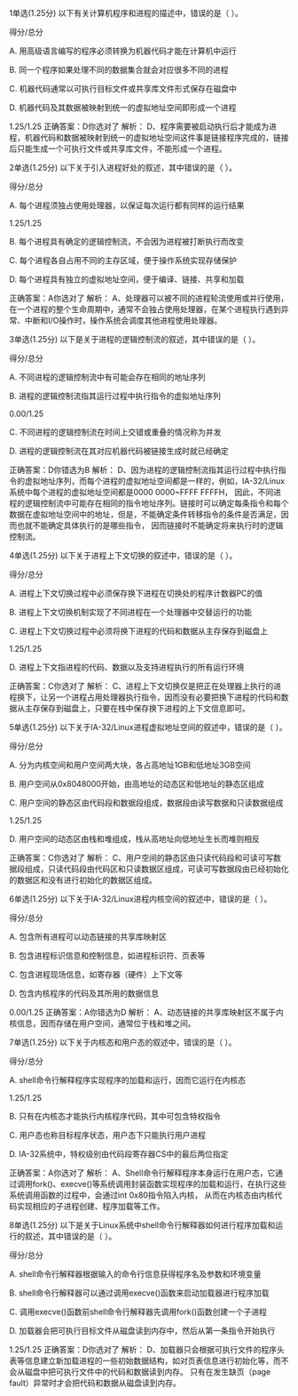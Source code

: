 
1单选(1.25分)
以下有关计算机程序和进程的描述中，错误的是（   ）。

得分/总分

A.
用高级语言编写的程序必须转换为机器代码才能在计算机中运行


B.
同一个程序如果处理不同的数据集合就会对应很多不同的进程


C.
机器代码通常以可执行目标文件或共享库文件形式保存在磁盘中


D.
机器代码及其数据被映射到统一的虚拟地址空间即形成一个进程

1.25/1.25
正确答案：D你选对了
解析：  D、程序需要被启动执行后才能成为进程，机器代码和数据被映射到统一的虚拟地址空间这件事是链接程序完成的，链接后只能生成一个可执行文件或共享库文件，不能形成一个进程。

2单选(1.25分)
以下关于引入进程好处的叙述，其中错误的是（   ）。

得分/总分

A.
每个进程须独占使用处理器，以保证每次运行都有同样的运行结果

1.25/1.25

B.
每个进程具有确定的逻辑控制流，不会因为进程被打断执行而改变


C.
每个进程各自占用不同的主存区域，便于操作系统实现存储保护


D.
每个进程具有独立的虚拟地址空间，便于编译、链接、共享和加载

正确答案：A你选对了
解析：  A、处理器可以被不同的进程轮流使用或并行使用，在一个进程的整个生命周期中，通常不会独占使用处理器，在某个进程执行遇到异常、中断和I/O操作时，操作系统会调度其他进程使用处理器。

3单选(1.25分)
以下是关于进程的逻辑控制流的叙述，其中错误的是（   ）。

得分/总分

A.
不同进程的逻辑控制流中有可能会存在相同的地址序列

B.
进程的逻辑控制流指其运行过程中执行指令的虚拟地址序列

0.00/1.25

C.
不同进程的逻辑控制流在时间上交错或重叠的情况称为并发


D.
进程的逻辑控制流在其对应机器代码被链接生成时就已经确定

正确答案：D你错选为B
解析：  D、因为进程的逻辑控制流指其运行过程中执行指令的虚拟地址序列，而每个进程的虚拟地址空间都是一样的，例如，IA-32/Linux系统中每个进程的虚拟地址空间都是0000 0000~FFFF FFFFH，
因此，不同进程的逻辑控制流中可能存在相同的指令地址序列。链接时可以确定每条指令和每个数据在虚拟地址空间中的地址，但是，不能确定条件转移指令的条件是否满足，因而也就不能确定具体执行的是哪些指令，
因而链接时不能确定将来执行时的逻辑控制流。

4单选(1.25分)
以下关于进程上下文切换的叙述中，错误的是（   ）。

得分/总分

A.
进程上下文切换过程中必须保存换下进程在切换处的程序计数器PC的值


B.
进程上下文切换机制实现了不同进程在一个处理器中交替运行的功能


C.
进程上下文切换过程中必须将换下进程的代码和数据从主存保存到磁盘上

1.25/1.25

D.
进程上下文指进程的代码、数据以及支持进程执行的所有运行环境

正确答案：C你选对了
解析：  C、进程上下文切换仅是把正在处理器上执行的进程换下，让另一个进程占用处理器执行指令，因而没有必要把换下进程的代码和数据从主存保存到磁盘上，只要在栈中保存换下进程的上下文信息即可。

5单选(1.25分)
以下关于IA-32/Linux进程虚拟地址空间的叙述中，错误的是（   ）。

得分/总分

A.
分为内核空间和用户空间两大块，各占高地址1GB和低地址3GB空间


B.
用户空间从0x8048000开始，由高地址的动态区和低地址的静态区组成


C.
用户空间的静态区由代码段和数据段组成，数据段由读写数据和只读数据组成

1.25/1.25

D.
用户空间的动态区由栈和堆组成，栈从高地址向低地址生长而堆则相反

正确答案：C你选对了
解析：  C、用户空间的静态区由只读代码段和可读可写数据段组成，只读代码段由代码区和只读数据区组成，可读可写数据段由已经初始化的数据区和没有进行初始化的数据区组成。

6单选(1.25分)
以下关于IA-32/Linux进程内核空间的叙述中，错误的是（  ）。

得分/总分

A.
包含所有进程可以动态链接的共享库映射区


B.
包含进程标识信息和控制信息，如进程标识符、页表等


C.
包含进程现场信息，如寄存器（硬件）上下文等


D.
包含内核程序的代码及其所用的数据信息

0.00/1.25
正确答案：A你错选为D
解析：  A、动态链接的共享库映射区不属于内核信息，因而存储在用户空间，通常位于栈和堆之间。

7单选(1.25分)
以下关于内核态和用户态的叙述中，错误的是（  ）。

得分/总分

A.
shell命令行解释程序实现程序的加载和运行，因而它运行在内核态

1.25/1.25

B.
只有在内核态才能执行内核程序代码，其中可包含特权指令


C.
用户态也称目标程序状态，用户态下只能执行用户进程


D.
IA-32系统中，特权级别由代码段寄存器CS中的最后两位指定

正确答案：A你选对了
解析：  A、Shell命令行解释程序本身运行在用户态，它通过调用fork()、execve()等系统调用封装函数实现程序的加载和运行，在执行这些系统调用函数的过程中，会通过int 0x80指令陷入内核，
从而在内核态由内核代码实现相应的子进程创建、程序加载等工作。

8单选(1.25分)
以下是关于Linux系统中shell命令行解释器如何进行程序加载和运行的叙述，其中错误的是（  ）。

得分/总分

A.
 shell命令行解释器根据输入的命令行信息获得程序名及参数和环境变量


B.
shell命令行解释器可以通过调用execve()函数来启动加载器进行程序加载


C.
调用execve()函数前shell命令行解释器先调用fork()函数创建一个子进程


D.
加载器会把可执行目标文件从磁盘读到内存中，然后从第一条指令开始执行

1.25/1.25
正确答案：D你选对了
解析：  D、加载器只会根据可执行文件的程序头表等信息建立新加载进程的一些初始数据结构，如对页表信息进行初始化等，而不会从磁盘中把可执行文件中的代码和数据读到内存。
只有在发生缺页（page fault）异常时才会把代码和数据从磁盘读到内存。
